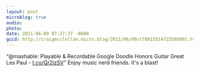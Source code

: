 ```yaml
---
layout: post
microblog: true
audio: 
photo: 
date: 2011-06-09 07:27:37 -0600
guid: http://craigmcclellan.micro.blog/2011/06/09/t78815514725588992.html
---
```

“@mashable: Playable &amp; Recordable Google Doodle Honors Guitar Great Les Paul - [t.co/Qr2izSV](http://t.co/Qr2izSV)” Enjoy music nerd friends. It's a blast!
